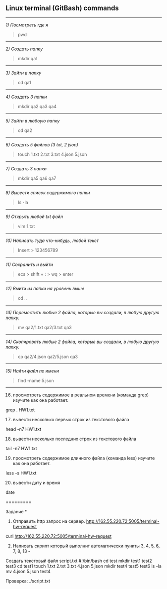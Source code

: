 ## Linux terminal (GitBash) commands
---
*1) Посмотреть где я*

 >pwd
---
*2) Создать папку* 

>mkdir qa1
---
*3) Зайти в папку*

>cd qa1
---
*4) Создать 3 папки*

>mkdir qa2 qa3 qa4
---
*5) Зайти в любоую папку*

>cd qa2
---
*6) Создать 5 файлов (3 txt, 2 json)*

>touch 1.txt 2.txt 3.txt 4.json 5.json
---
*7) Создать 3 папки*

>mkdir qa5 qa6 qa7
---
*8) Вывести список содержимого папки*

>ls -la
---
*9) Открыть любой txt файл*

>vim 1.txt
---
*10) Написать туда что-нибудь, любой текст*

>Insert > 123456789
---
*11) Сохранить и выйти*

>ecs > shift + : > wq > enter
---
*12) Выйти из папки на уровень выше*

>cd ..
---
*13) Переместить любые 2 файла, которые вы создали, в любую другую папку.*

>mv qa2/1.txt qa2/3.txt qa3
---
*14) Скопировать любые 2 файла, которые вы создали, в любую другую папку.*

>cp qa2/4.json qa2/5.json qa3
---
*15) Найти файл по имени*

>find -name 5.json
---
16) просмотреть содержимое в реальном времени (команда grep) изучите как она работает.

grep . HW1.txt

17) вывести несколько первых строк из текстового файла

head -n7 HW1.txt

18) вывести несколько последних строк из текстового файла

tail -n7 HW1.txt

19) просмотреть содержимое длинного файла (команда less) изучите как она работает.

less -s HW1.txt

20) вывести дату и время

date

=========

Задание *
1) Отправить http запрос на сервер.
http://162.55.220.72:5005/terminal-hw-request

curl http://162.55.220.72:5005/terminal-hw-request

2) Написать скрипт который выполнит автоматически пункты 3, 4, 5, 6, 7, 8, 13 -

Создать текстовый файл script.txt
#!/bin/bash
cd test
mkdir test1 test2 test3
cd test1
touch 1.txt 2.txt 3.txt 4.json 5.json
mkdir test4 test5 test6
ls -la
mv 4.json 5.json test4

Проверка: ./script.txt

